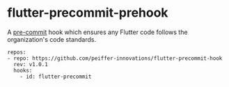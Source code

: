 # flutter-precommit-prehook

A [pre-commit](http://pre-commit.com/) hook which ensures any Flutter code follows the organization's code standards.

```
repos:
- repo: https://github.com/peiffer-innovations/flutter-precommit-hook
  rev: v1.0.1
  hooks:
    - id: flutter-precommit
```

